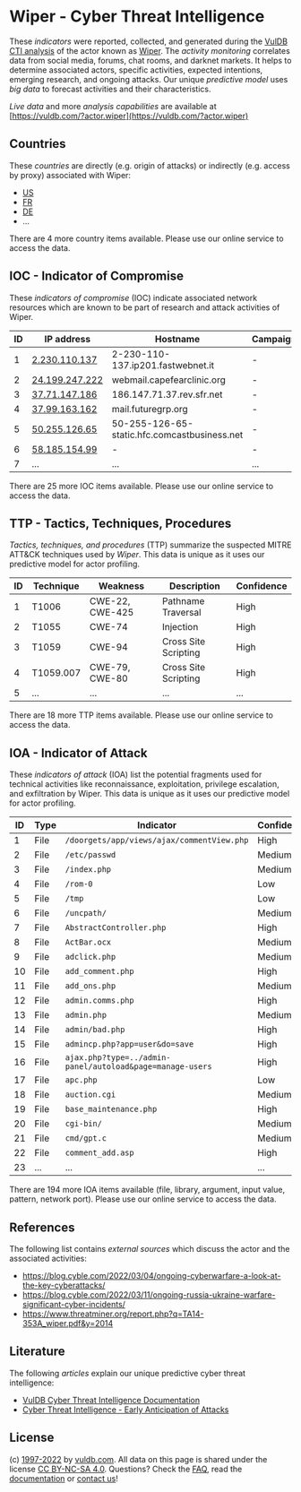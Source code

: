 # Wiper - Cyber Threat Intelligence

These _indicators_ were reported, collected, and generated during the [VulDB CTI analysis](https://vuldb.com/?kb.cti) of the actor known as [Wiper](https://vuldb.com/?actor.wiper). The _activity monitoring_ correlates data from social media, forums, chat rooms, and darknet markets. It helps to determine associated actors, specific activities, expected intentions, emerging research, and ongoing attacks. Our unique _predictive model_ uses _big data_ to forecast activities and their characteristics.

_Live data_ and more _analysis capabilities_ are available at [https://vuldb.com/?actor.wiper](https://vuldb.com/?actor.wiper)

## Countries

These _countries_ are directly (e.g. origin of attacks) or indirectly (e.g. access by proxy) associated with Wiper:

* [US](https://vuldb.com/?country.us)
* [FR](https://vuldb.com/?country.fr)
* [DE](https://vuldb.com/?country.de)
* ...

There are 4 more country items available. Please use our online service to access the data.

## IOC - Indicator of Compromise

These _indicators of compromise_ (IOC) indicate associated network resources which are known to be part of research and attack activities of Wiper.

ID | IP address | Hostname | Campaign | Confidence
-- | ---------- | -------- | -------- | ----------
1 | [2.230.110.137](https://vuldb.com/?ip.2.230.110.137) | 2-230-110-137.ip201.fastwebnet.it | - | High
2 | [24.199.247.222](https://vuldb.com/?ip.24.199.247.222) | webmail.capefearclinic.org | - | High
3 | [37.71.147.186](https://vuldb.com/?ip.37.71.147.186) | 186.147.71.37.rev.sfr.net | - | High
4 | [37.99.163.162](https://vuldb.com/?ip.37.99.163.162) | mail.futuregrp.org | - | High
5 | [50.255.126.65](https://vuldb.com/?ip.50.255.126.65) | 50-255-126-65-static.hfc.comcastbusiness.net | - | High
6 | [58.185.154.99](https://vuldb.com/?ip.58.185.154.99) | - | - | High
7 | ... | ... | ... | ...

There are 25 more IOC items available. Please use our online service to access the data.

## TTP - Tactics, Techniques, Procedures

_Tactics, techniques, and procedures_ (TTP) summarize the suspected MITRE ATT&CK techniques used by _Wiper_. This data is unique as it uses our predictive model for actor profiling.

ID | Technique | Weakness | Description | Confidence
-- | --------- | -------- | ----------- | ----------
1 | T1006 | CWE-22, CWE-425 | Pathname Traversal | High
2 | T1055 | CWE-74 | Injection | High
3 | T1059 | CWE-94 | Cross Site Scripting | High
4 | T1059.007 | CWE-79, CWE-80 | Cross Site Scripting | High
5 | ... | ... | ... | ...

There are 18 more TTP items available. Please use our online service to access the data.

## IOA - Indicator of Attack

These _indicators of attack_ (IOA) list the potential fragments used for technical activities like reconnaissance, exploitation, privilege escalation, and exfiltration by Wiper. This data is unique as it uses our predictive model for actor profiling.

ID | Type | Indicator | Confidence
-- | ---- | --------- | ----------
1 | File | `/doorgets/app/views/ajax/commentView.php` | High
2 | File | `/etc/passwd` | Medium
3 | File | `/index.php` | Medium
4 | File | `/rom-0` | Low
5 | File | `/tmp` | Low
6 | File | `/uncpath/` | Medium
7 | File | `AbstractController.php` | High
8 | File | `ActBar.ocx` | Medium
9 | File | `adclick.php` | Medium
10 | File | `add_comment.php` | High
11 | File | `add_ons.php` | Medium
12 | File | `admin.comms.php` | High
13 | File | `admin.php` | Medium
14 | File | `admin/bad.php` | High
15 | File | `admincp.php?app=user&do=save` | High
16 | File | `ajax.php?type=../admin-panel/autoload&page=manage-users` | High
17 | File | `apc.php` | Low
18 | File | `auction.cgi` | Medium
19 | File | `base_maintenance.php` | High
20 | File | `cgi-bin/` | Medium
21 | File | `cmd/gpt.c` | Medium
22 | File | `comment_add.asp` | High
23 | ... | ... | ...

There are 194 more IOA items available (file, library, argument, input value, pattern, network port). Please use our online service to access the data.

## References

The following list contains _external sources_ which discuss the actor and the associated activities:

* https://blog.cyble.com/2022/03/04/ongoing-cyberwarfare-a-look-at-the-key-cyberattacks/
* https://blog.cyble.com/2022/03/11/ongoing-russia-ukraine-warfare-significant-cyber-incidents/
* https://www.threatminer.org/report.php?q=TA14-353A_wiper.pdf&y=2014

## Literature

The following _articles_ explain our unique predictive cyber threat intelligence:

* [VulDB Cyber Threat Intelligence Documentation](https://vuldb.com/?kb.cti)
* [Cyber Threat Intelligence - Early Anticipation of Attacks](https://www.scip.ch/en/?labs.20201022)

## License

(c) [1997-2022](https://vuldb.com/?kb.changelog) by [vuldb.com](https://vuldb.com/?kb.about). All data on this page is shared under the license [CC BY-NC-SA 4.0](https://creativecommons.org/licenses/by-nc-sa/4.0/). Questions? Check the [FAQ](https://vuldb.com/?kb.faq), read the [documentation](https://vuldb.com/?kb) or [contact us](https://vuldb.com/?contact)!
